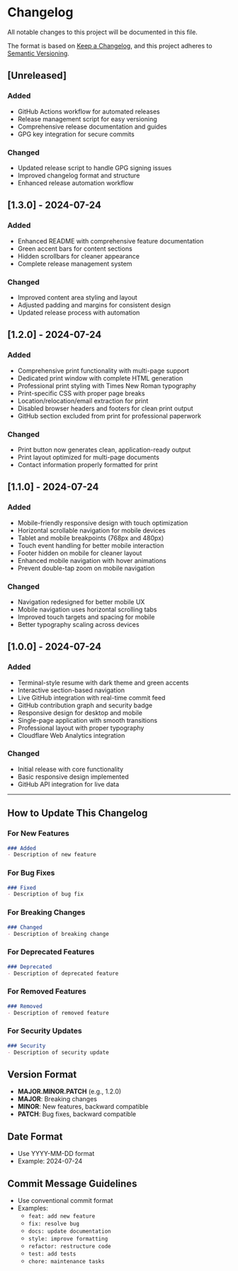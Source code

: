 # Changelog

All notable changes to this project will be documented in this file.

The format is based on [Keep a Changelog](https://keepachangelog.com/en/1.0.0/),
and this project adheres to [Semantic Versioning](https://semver.org/spec/v2.0.0.html).

## [Unreleased]

### Added
- GitHub Actions workflow for automated releases
- Release management script for easy versioning
- Comprehensive release documentation and guides
- GPG key integration for secure commits

### Changed
- Updated release script to handle GPG signing issues
- Improved changelog format and structure
- Enhanced release automation workflow

## [1.3.0] - 2024-07-24

### Added
- Enhanced README with comprehensive feature documentation
- Green accent bars for content sections
- Hidden scrollbars for cleaner appearance
- Complete release management system

### Changed
- Improved content area styling and layout
- Adjusted padding and margins for consistent design
- Updated release process with automation

## [1.2.0] - 2024-07-24

### Added
- Comprehensive print functionality with multi-page support
- Dedicated print window with complete HTML generation
- Professional print styling with Times New Roman typography
- Print-specific CSS with proper page breaks
- Location/relocation/email extraction for print
- Disabled browser headers and footers for clean print output
- GitHub section excluded from print for professional paperwork

### Changed
- Print button now generates clean, application-ready output
- Print layout optimized for multi-page documents
- Contact information properly formatted for print

## [1.1.0] - 2024-07-24

### Added
- Mobile-friendly responsive design with touch optimization
- Horizontal scrollable navigation for mobile devices
- Tablet and mobile breakpoints (768px and 480px)
- Touch event handling for better mobile interaction
- Footer hidden on mobile for cleaner layout
- Enhanced mobile navigation with hover animations
- Prevent double-tap zoom on mobile navigation

### Changed
- Navigation redesigned for better mobile UX
- Mobile navigation uses horizontal scrolling tabs
- Improved touch targets and spacing for mobile
- Better typography scaling across devices

## [1.0.0] - 2024-07-24

### Added
- Terminal-style resume with dark theme and green accents
- Interactive section-based navigation
- Live GitHub integration with real-time commit feed
- GitHub contribution graph and security badge
- Responsive design for desktop and mobile
- Single-page application with smooth transitions
- Professional layout with proper typography
- Cloudflare Web Analytics integration

### Changed
- Initial release with core functionality
- Basic responsive design implemented
- GitHub API integration for live data

---

## How to Update This Changelog

### For New Features
```markdown
### Added
- Description of new feature
```

### For Bug Fixes
```markdown
### Fixed
- Description of bug fix
```

### For Breaking Changes
```markdown
### Changed
- Description of breaking change
```

### For Deprecated Features
```markdown
### Deprecated
- Description of deprecated feature
```

### For Removed Features
```markdown
### Removed
- Description of removed feature
```

### For Security Updates
```markdown
### Security
- Description of security update
```

## Version Format
- **MAJOR.MINOR.PATCH** (e.g., 1.2.0)
- **MAJOR**: Breaking changes
- **MINOR**: New features, backward compatible
- **PATCH**: Bug fixes, backward compatible

## Date Format
- Use YYYY-MM-DD format
- Example: 2024-07-24

## Commit Message Guidelines
- Use conventional commit format
- Examples:
  - `feat: add new feature`
  - `fix: resolve bug`
  - `docs: update documentation`
  - `style: improve formatting`
  - `refactor: restructure code`
  - `test: add tests`
  - `chore: maintenance tasks` 

